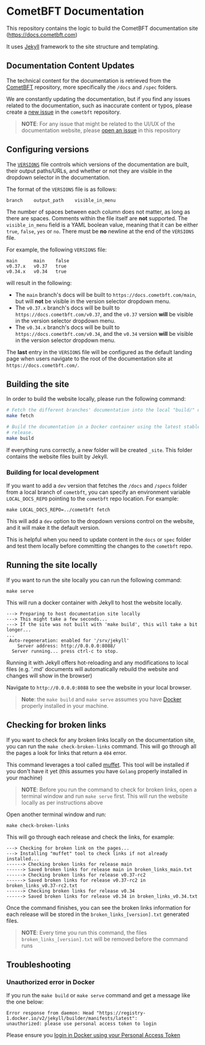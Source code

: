 # CometBFT Documentation

This repository contains the logic to build the CometBFT documentation site
(<https://docs.cometbft.com>)

It uses [Jekyll](https://jekyllrb.com/) framework to the site structure and
templating.

## Documentation Content Updates

The technical content for the documentation is retrieved from the
[CometBFT](https://github.com/cometbft/cometbft) repository, more specifically
the `/docs` and `/spec` folders.

We are constantly updating the documentation, but if you find any issues related
to the documentation, such as inaccurate content or typos, please 
create a [new issue](https://github.com/cometbft/cometbft/issues/new?assignees=&labels=bug%2C+needs-triage&template=bug-report.md) 
in the `cometbft` repository. 

> **NOTE**: For any issue that might be related to the UI/UX of the documentation website, please [open an issue](https://github.com/cometbft/cometbft-docs/issues/new) in this repository

## Configuring versions

The [`VERSIONS`](./VERSIONS) file controls which versions of the documentation
are built, their output paths/URLs, and whether or not they are visible in the
dropdown selector in the documentation.

The format of the `VERSIONS` file is as follows:

```
branch    output_path    visible_in_menu
```

The number of spaces between each column does not matter, as long as there are
spaces. Comments within the file itself are **not** supported. The
`visible_in_menu` field is a YAML boolean value, meaning that it can be either
`true`, `false`, `yes` or `no`. There must be **no** newline at the end of the
`VERSIONS` file.

For example, the following `VERSIONS` file:

```
main      main    false
v0.37.x   v0.37   true
v0.34.x   v0.34   true
```

will result in the following:

- The `main` branch's docs will be built to `https://docs.cometbft.com/main`,
  but will **not** be visible in the version selector dropdown menu.
- The `v0.37.x` branch's docs will be built to
  `https://docs.cometbft.com/v0.37`, and the `v0.37` version **will** be visible
  in the version selector dropdown menu.
- The `v0.34.x` branch's docs will be built to
  `https://docs.cometbft.com/v0.34`, and the `v0.34` version **will** be visible
  in the version selector dropdown menu.

The **last** entry in the `VERSIONS` file will be configured as the default
landing page when users navigate to the root of the documentation site at
`https://docs.cometbft.com/`.

## Building the site

In order to build the website locally, please run the following command:

```bash
# Fetch the different branches' documentation into the local "build/" directory.
make fetch

# Build the documentation in a Docker container using the latest stable Jekyll
# release.
make build
```

If everything runs correctly, a new folder will be created `_site`. This folder
contains the website files built by Jekyll.

### Building for local development

If you want to add a `dev` version that fetches the `/docs` and `/specs` folder from a local branch of `cometbft`,
you can specify an environment variable `LOCAL_DOCS_REPO` pointing to the `cometbft` repo location. For example:

```
make LOCAL_DOCS_REPO=../cometbft fetch
```

This will add a `dev` option to the dropdown versions control on the website, and it will make it the default version. 

This is helpful when 
you need to update content in the `docs` or `spec` folder and test them locally before committing the changes
to the `cometbft` repo.

## Running the site locally

If you want to run the site locally you can run the following command:

```
make serve
```

This will run a docker container with Jekyll to host the website locally. 

```
---> Preparing to host documentation site locally
---> This might take a few seconds...
---> If the site was not built with 'make build', this will take a bit longer...
...
 Auto-regeneration: enabled for '/srv/jekyll'
    Server address: http://0.0.0.0:8088/
  Server running... press ctrl-c to stop.

```

Running it with Jekyll offers hot-reloading and any modifications to local files 
(e.g. '.md' documents will automatically rebuild the website and changes will show in the browser)

Navigate to `http://0.0.0.0:8088` to see the website in your local browser.

> **Note**: the `make build` and `make serve` assumes you have [Docker](https://www.docker.com/) properly installed in your machine.

## Checking for broken links

If you want to check for any broken links locally on the documentation site, 
you can run the `make check-broken-links` command. This will go through all 
the pages a look for links that return a `404` error.

This command leverages a tool called [muffet](https://github.com/raviqqe/muffet). 
This tool will be installed if you don't have it yet 
(this assumes you have `Golang` properly installed in your machine)

> **NOTE**: Before you run the command to check for broken links, 
> open a terminal window and run `make serve` first. 
> This will run the website locally as per instructions above

Open another terminal window and run:
```
make check-broken-links
```

This will go through each release and check the links, for example:
```
---> Checking for broken link on the pages...
---> Installing "muffet" tool to check links if not already installed...
------> Checking broken links for release main
------> Saved broken links for release main in broken_links_main.txt
------> Checking broken links for release v0.37-rc2
------> Saved broken links for release v0.37-rc2 in broken_links_v0.37-rc2.txt
------> Checking broken links for release v0.34
------> Saved broken links for release v0.34 in broken_links_v0.34.txt
```

Once the command finishes, you can see the broken links information for each release 
will be stored in the `broken_links_[version].txt` generated files.

> **NOTE**: Every time you run this command, the files `broken_links_[version].txt` 
> will be removed before the command runs

## Troubleshooting

### Unauthorized error in Docker
If you run the `make build` or `make serve` command and get a message like the one below:

```
Error response from daemon: Head "https://registry-1.docker.io/v2/jekyll/builder/manifests/latest": 
unauthorized: please use personal access token to login
```

Please ensure you [login in Docker using your Personal Access Token](https://docs.docker.com/docker-hub/access-tokens/)
